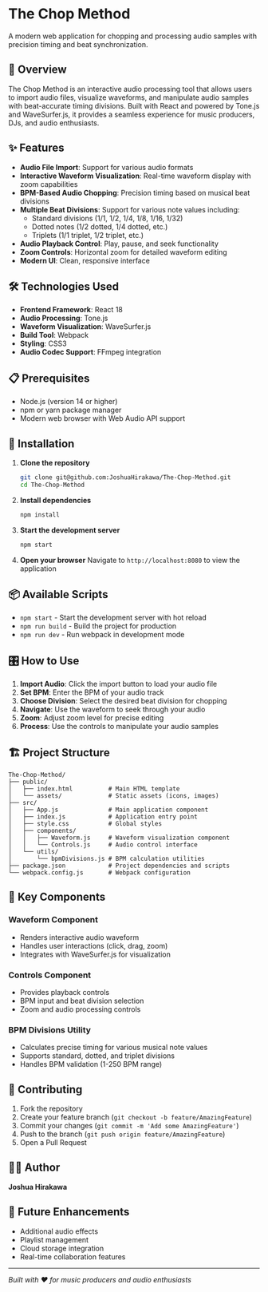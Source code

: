 # The Chop Method

A modern web application for chopping and processing audio samples with precision timing and beat synchronization.

## 🎵 Overview

The Chop Method is an interactive audio processing tool that allows users to import audio files, visualize waveforms, and manipulate audio samples with beat-accurate timing divisions. Built with React and powered by Tone.js and WaveSurfer.js, it provides a seamless experience for music producers, DJs, and audio enthusiasts.

## ✨ Features

- **Audio File Import**: Support for various audio formats
- **Interactive Waveform Visualization**: Real-time waveform display with zoom capabilities
- **BPM-Based Audio Chopping**: Precision timing based on musical beat divisions
- **Multiple Beat Divisions**: Support for various note values including:
  - Standard divisions (1/1, 1/2, 1/4, 1/8, 1/16, 1/32)
  - Dotted notes (1/2 dotted, 1/4 dotted, etc.)
  - Triplets (1/1 triplet, 1/2 triplet, etc.)
- **Audio Playback Control**: Play, pause, and seek functionality
- **Zoom Controls**: Horizontal zoom for detailed waveform editing
- **Modern UI**: Clean, responsive interface

## 🛠️ Technologies Used

- **Frontend Framework**: React 18
- **Audio Processing**: Tone.js
- **Waveform Visualization**: WaveSurfer.js
- **Build Tool**: Webpack
- **Styling**: CSS3
- **Audio Codec Support**: FFmpeg integration

## 📋 Prerequisites

- Node.js (version 14 or higher)
- npm or yarn package manager
- Modern web browser with Web Audio API support

## 🚀 Installation

1. **Clone the repository**

   ```bash
   git clone git@github.com:JoshuaHirakawa/The-Chop-Method.git
   cd The-Chop-Method
   ```

2. **Install dependencies**

   ```bash
   npm install
   ```

3. **Start the development server**

   ```bash
   npm start
   ```

4. **Open your browser**
   Navigate to `http://localhost:8080` to view the application

## 📦 Available Scripts

- `npm start` - Start the development server with hot reload
- `npm run build` - Build the project for production
- `npm run dev` - Run webpack in development mode

## 🎛️ How to Use

1. **Import Audio**: Click the import button to load your audio file
2. **Set BPM**: Enter the BPM of your audio track
3. **Choose Division**: Select the desired beat division for chopping
4. **Navigate**: Use the waveform to seek through your audio
5. **Zoom**: Adjust zoom level for precise editing
6. **Process**: Use the controls to manipulate your audio samples

## 🏗️ Project Structure

```
The-Chop-Method/
├── public/
│   ├── index.html          # Main HTML template
│   └── assets/             # Static assets (icons, images)
├── src/
│   ├── App.js              # Main application component
│   ├── index.js            # Application entry point
│   ├── style.css           # Global styles
│   ├── components/
│   │   ├── Waveform.js     # Waveform visualization component
│   │   └── Controls.js     # Audio control interface
│   └── utils/
│       └── bpmDivisions.js # BPM calculation utilities
├── package.json            # Project dependencies and scripts
└── webpack.config.js       # Webpack configuration
```

## 🔧 Key Components

### Waveform Component

- Renders interactive audio waveform
- Handles user interactions (click, drag, zoom)
- Integrates with WaveSurfer.js for visualization

### Controls Component

- Provides playback controls
- BPM input and beat division selection
- Zoom and audio processing controls

### BPM Divisions Utility

- Calculates precise timing for various musical note values
- Supports standard, dotted, and triplet divisions
- Handles BPM validation (1-250 BPM range)

## 🤝 Contributing

1. Fork the repository
2. Create your feature branch (`git checkout -b feature/AmazingFeature`)
3. Commit your changes (`git commit -m 'Add some AmazingFeature'`)
4. Push to the branch (`git push origin feature/AmazingFeature`)
5. Open a Pull Request

## 👨‍💻 Author

**Joshua Hirakawa**

## 🚧 Future Enhancements

- Additional audio effects
- Playlist management
- Cloud storage integration
- Real-time collaboration features

---

_Built with ❤️ for music producers and audio enthusiasts_

